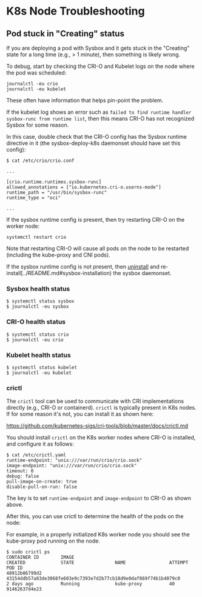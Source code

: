 # K8s Node Troubleshooting

## Pod stuck in "Creating" status

If you are deploying a pod with Sysbox and it gets stuck in the "Creating"
state for a long time (e.g., > 1 minute), then something is likely wrong.

To debug, start by checking the CRI-O and Kubelet logs on the node where
the pod was scheduled:

```console
journalctl -eu crio
journalctl -eu kubelet
```

These often have information that helps pin-point the problem.

If the kubelet log shows an error such as `failed to find runtime handler sysbox-runc from runtime list`,
then this means CRI-O has not recognized Sysbox for some reason.

In this case, double check that the CRI-O config has the Sysbox runtime
directive in it (the sysbox-deploy-k8s daemonset should have set this config):

```console
$ cat /etc/crio/crio.conf

...

[crio.runtime.runtimes.sysbox-runc]
allowed_annotations = ["io.kubernetes.cri-o.userns-mode"]
runtime_path = "/usr/bin/sysbox-runc"
runtime_type = "oci"

...
```

If the sysbox runtime config is present, then try restarting CRI-O on the worker node:

```
systemctl restart crio
```

Note that restarting CRI-O will cause all pods on the node to be restarted
(including the kube-proxy and CNI pods).

If the sysbox runtime config is not present, then [uninstall](../README.md#sysbox-uninstallation)
and re-install[../README.md#sysbox-installation) the sysbox daemonset.

### Sysbox health status

```console
$ systemctl status sysbox
$ journalctl -eu sysbox
```

### CRI-O health status

```console
$ systemctl status crio
$ journalctl -eu crio
```

### Kubelet health status

```console
$ systemctl status kubelet
$ journalctl -eu kubelet
```

### crictl

The `crictl` tool can be used to communicate with CRI implementations directly
(e.g., CRI-O or containerd). `crictl` is typically present in K8s nodes. If for
some reason it's not, you can install it as shown here:

https://github.com/kubernetes-sigs/cri-tools/blob/master/docs/crictl.md

You should install `crictl` on the K8s worker nodes where CRI-O is installed,
and configure it as follows:

```console
$ cat /etc/crictl.yaml
runtime-endpoint: "unix:///var/run/crio/crio.sock"
image-endpoint: "unix:///var/run/crio/crio.sock"
timeout: 0
debug: false
pull-image-on-create: true
disable-pull-on-run: false
```

The key is to set `runtime-endpoint` and `image-endpoint` to CRI-O as shown
above.

After this, you can use crictl to determine the health of the pods on the node:

For example, in a properly initialized K8s worker node you should see the
kube-proxy pod running on the node.

```console
$ sudo crictl ps
CONTAINER ID        IMAGE                                                                                             CREATED             STATE               NAME                ATTEMPT             POD ID
48912b06799d2       43154ddb57a83de3068fe603e9c7393e7d2b77cb18d9e0daf869f74b1b4079c0                                  2 days ago          Running             kube-proxy          40                  91462637d4e23
```
